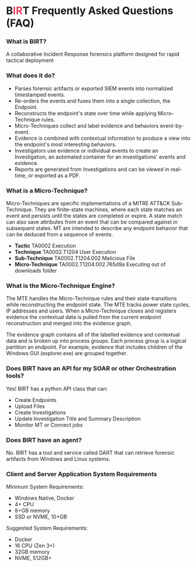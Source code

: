 # <span class="center-text">B<span style="color: #EA3E5D;">IR</span>T Frequently Asked Questions (FAQ)</span>

### **What is BIRT?**
A collaborative Incident Response forensics platform designed for rapid tactical deployment

### **What does it do?**
- Parses forensic artifacts or exported SIEM events into normalized timestamped events.
- Re-orders the events and fuses them into a single collection, the Endpoint.
- Reconstructs the endpoint's state over time while applying Micro-Technique rules.
- Micro-Techniques collect and label evidence and behaviors event-by-event.
- Evidence is combined with contextual information to produce a view into the endpoint's most interesting behaviors.
- Investigators use evidence or individual events to create an Investigation, an automated container for an investigations' events and evidence.
- Reports are generated from Investigations and can be viewed in real-time, or exported as a PDF.

### **What is a Micro-Technique?**
Micro-Techniques are specific implementations of a MITRE ATT&CK Sub-Technique. They are finite-state machines, where each state matches an event and persists until the states are completed or expire.  A state match can also save attributes from an event that can be compared against in subsequent states.  MT are intended to describe any endpoint behavior that can be deduced from a sequence of events. 

- **Tactic** TA0002 Execution
- **Technique** TA0002.T1204 User Execution
- **Sub-Technique** TA0002.T1204.002 Malicious File
- **Micro-Technique** TA0002.T1204.002.765d9a Executing out of downloads folder

### **What is the Micro-Technique Engine?**
The MTE handles the Micro-Technique rules and their state-transitions while reconstructing the endpoint state.  The MTE tracks power state cycles, IP addresses and users.  When a Micro-Technique closes and registers evidence the contextual data is pulled from the current endpoint reconstruction and merged into the evidence graph.  

The evidence graph contains all of the labelled evidence and contextual data and is broken up into process groups.  Each process group is a logical partition an endpoint.  For example, evidence that includes children of the Windows GUI (explorer.exe) are grouped together.

### **Does BIRT have an API for my SOAR or other Orchestration tools?**
Yes! BIRT has a python API class that can:

- Create Endpoints
- Upload Files
- Create Investigations
- Update Investigation Title and Summary Description
- Monitor MT or Connect jobs

### **Does BIRT have an agent?**
No.  BIRT has a tool and service called DART that can retrieve forensic artifacts from Windows and Linux systems.

### **Client and Server Application System Requirements**
Minimum System Requirements:
- Windows Native, Docker
- 4+ CPU
- 8+GB memory
- SSD or NVME, 10+GB

Suggested System Requirements:
- Docker
- 16 CPU (Zen 3+)
- 32GB memory
- NVME, 512GB+